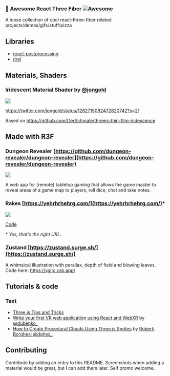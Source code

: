 ### 🍕 Awesome React Three Fiber [![Awesome](https://cdn.rawgit.com/sindresorhus/awesome/d7305f38d29fed78fa85652e3a63e154dd8e8829/media/badge.svg)](https://github.com/sindresorhus/awesome)

A loose collection of cool react-three-fiber related projects/demos/gifs/stuff/pizza

## Libraries

- [react-postprocessing](https://github.com/react-spring/react-postprocessing)
- [drei](https://github.com/react-spring/drei)


## Materials, Shaders

### Iridescent Material Shader by [@jongold](https://twitter.com/jongold)

![](https://raw.githubusercontent.com/gsimone/awesome-react-three-fiber/master/screenshots/iridescent.png)

https://twitter.com/jongold/status/1282715082472820742?s=21

Based on https://github.com/DerSchmale/threejs-thin-film-iridescence


## Made with R3F

### Dungeon Revealer [https://github.com/dungeon-revealer/dungeon-revealer](https://github.com/dungeon-revealer/dungeon-revealer)
[![](https://user-images.githubusercontent.com/14338007/83942937-68312280-a7f8-11ea-9a63-8307f1c12d50.png)](https://github.com/dungeon-revealer/dungeon-revealer#readme)

A web app for (remote) tabletop gaming that allows the game master to reveal areas of a game map to players, roll dice, chat and take notes.

### Rakes [https://yehrhrhehrg.com/](https://yehrhrhehrg.com/)*
[![](https://raw.githubusercontent.com/gsimone/awesome-react-three-fiber/master/screenshots/rakes.jpg)](https://yehrhrhehrg.com/)

[Code](https://github.com/nickmcmillan/rake)

_* Yes, that's the right URL._

### Zustand [https://zustand.surge.sh/](https://zustand.surge.sh/)
A whimsical illustration with parallax, depth of field and blowing leaves. Code here: https://xgjtc.csb.app/

## Tutorials & code

### Text

- [Three.js Tips and Tricks](https://discoverthreejs.com/tips-and-tricks/)
- [Write your first VR web application using React and WebXR](https://blog.dubenko.dev/react-xr/) by [@dubenko_](https://twitter.com/dubenko_)
- [How to Create Procedural Clouds Using Three.js Sprites](https://tympanus.net/codrops/2020/01/28/how-to-create-procedural-clouds-using-three-js-sprites/) by [Roberti Borghesi @dghez_](https://twitter.com/dghez_)

## Contributing

Contribute by adding an entry to this README. Screenshots when adding a material would be great, but I can add them later. Self promo welcome.
